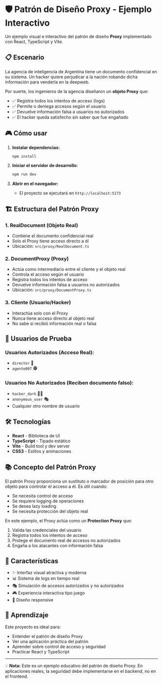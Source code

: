 # 🛡️ Patrón de Diseño Proxy - Ejemplo Interactivo

Un ejemplo visual e interactivo del patrón de diseño **Proxy** implementado con React, TypeScript y Vite.

## 📋 Escenario

La agencia de inteligencia de Argentina tiene un documento confidencial en su sistema. Un hacker quiere perjudicar a la nación robando dicha información para venderla en la deepweb.

Por suerte, los ingenieros de la agencia diseñaron un **objeto Proxy** que:

- ✅ Registra todos los intentos de acceso (logs)
- ✅ Permite o deniega accesos según el usuario
- ✅ Devuelve información falsa a usuarios no autorizados
- ✅ El hacker queda satisfecho sin saber que fue engañado

## 🎮 Cómo usar

1. **Instalar dependencias:**
   ```bash
   npm install
   ```

2. **Iniciar el servidor de desarrollo:**
   ```bash
   npm run dev
   ```

3. **Abrir en el navegador:**
   - El proyecto se ejecutará en `http://localhost:5173`

## 🏗️ Estructura del Patrón Proxy

### 1. **RealDocument** (Objeto Real)
- Contiene el documento confidencial real
- Solo el Proxy tiene acceso directo a él
- Ubicación: `src/proxy/RealDocument.ts`

### 2. **DocumentProxy** (Proxy)
- Actúa como intermediario entre el cliente y el objeto real
- Controla el acceso según el usuario
- Registra todos los intentos de acceso
- Devuelve información falsa a usuarios no autorizados
- Ubicación: `src/proxy/DocumentProxy.ts`

### 3. **Cliente** (Usuario/Hacker)
- Interactúa solo con el Proxy
- Nunca tiene acceso directo al objeto real
- No sabe si recibió información real o falsa

## 🎯 Usuarios de Prueba

### Usuarios Autorizados (Acceso Real):
- `director` 👔
- `agente007` 🕵️

### Usuarios No Autorizados (Reciben documento falso):
- `hacker_dark` 🦹‍♂️
- `anonymous_user` 🎭
- Cualquier otro nombre de usuario

## 🛠️ Tecnologías

- **React** - Biblioteca de UI
- **TypeScript** - Tipado estático
- **Vite** - Build tool y dev server
- **CSS3** - Estilos y animaciones

## 📚 Concepto del Patrón Proxy

El patrón Proxy proporciona un sustituto o marcador de posición para otro objeto para controlar el acceso a él. Es útil cuando:

- Se necesita control de acceso
- Se requiere logging de operaciones
- Se desea lazy loading
- Se necesita protección del objeto real

En este ejemplo, el Proxy actúa como un **Protection Proxy** que:
1. Valida las credenciales del usuario
2. Registra todos los intentos de acceso
3. Protege el documento real de accesos no autorizados
4. Engaña a los atacantes con información falsa

## 🎨 Características

- ✨ Interfaz visual atractiva y moderna
- 📊 Sistema de logs en tiempo real
- 🎭 Simulación de accesos autorizados y no autorizados
- 🎮 Experiencia interactiva tipo juego
- 📱 Diseño responsive

## 📖 Aprendizaje

Este proyecto es ideal para:
- Entender el patrón de diseño Proxy
- Ver una aplicación práctica del patrón
- Aprender sobre control de acceso y seguridad
- Practicar React y TypeScript

---

💡 **Nota:** Este es un ejemplo educativo del patrón de diseño Proxy. En aplicaciones reales, la seguridad debe implementarse en el backend, no en el frontend.

